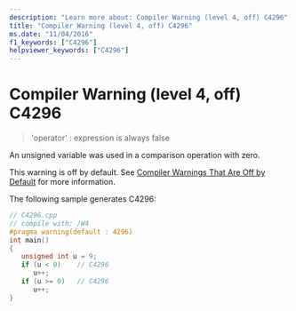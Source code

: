 ```yaml
---
description: "Learn more about: Compiler Warning (level 4, off) C4296"
title: "Compiler Warning (level 4, off) C4296"
ms.date: "11/04/2016"
f1_keywords: ["C4296"]
helpviewer_keywords: ["C4296"]
---
```

# Compiler Warning (level 4, off) C4296

> 'operator' : expression is always false

An unsigned variable was used in a comparison operation with zero.

This warning is off by default. See [Compiler Warnings That Are Off by Default](../../preprocessor/compiler-warnings-that-are-off-by-default.md) for more information.

The following sample generates C4296:

```cpp
// C4296.cpp
// compile with: /W4
#pragma warning(default : 4296)
int main()
{
   unsigned int u = 9;
   if (u < 0)    // C4296
      u++;
   if (u >= 0)   // C4296
      u++;
}
```
